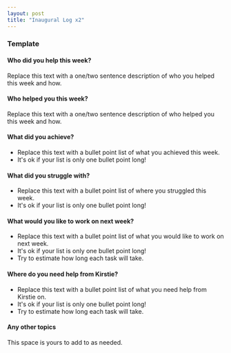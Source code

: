 ```yaml
---
layout: post
title: "Inaugural Log x2"
---
```


### Template

#### Who did you help this week?

Replace this text with a one/two sentence description of who you helped this week and how.

#### Who helped you this week?

Replace this text with a one/two sentence description of who helped you this week and how.

#### What did you achieve?

- Replace this text with a bullet point list of what you achieved this week.
- It's ok if your list is only one bullet point long!

#### What did you struggle with?

- Replace this text with a bullet point list of where you struggled this week.
- It's ok if your list is only one bullet point long!

#### What would you like to work on next week?

- Replace this text with a bullet point list of what you would like to work on next week.
- It's ok if your list is only one bullet point long!
- Try to estimate how long each task will take.

#### Where do you need help from Kirstie?

- Replace this text with a bullet point list of what you need help from Kirstie on.
- It's ok if your list is only one bullet point long!
- Try to estimate how long each task will take.

#### Any other topics

This space is yours to add to as needed.